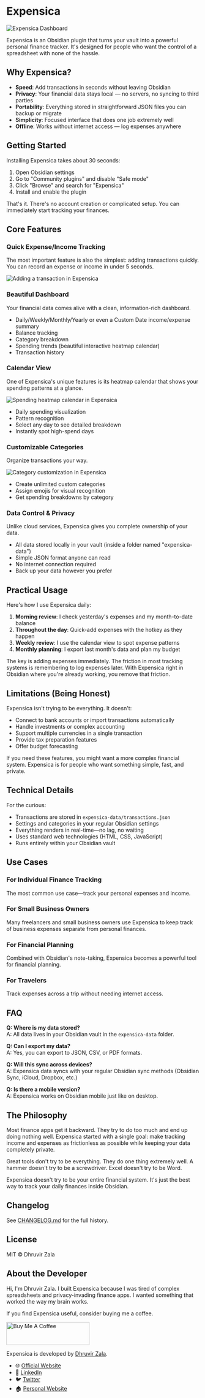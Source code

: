 # Expensica

![Expensica Dashboard](/assets/Expensica%20Dashboard.png)

Expensica is an Obsidian plugin that turns your vault into a powerful personal finance tracker. It's designed for people who want the control of a spreadsheet with none of the hassle.

## Why Expensica?

- **Speed**: Add transactions in seconds without leaving Obsidian
- **Privacy**: Your financial data stays local — no servers, no syncing to third parties
- **Portability**: Everything stored in straightforward JSON files you can backup or migrate
- **Simplicity**: Focused interface that does one job extremely well
- **Offline**: Works without internet access — log expenses anywhere

## Getting Started

Installing Expensica takes about 30 seconds:

1. Open Obsidian settings
2. Go to "Community plugins" and disable "Safe mode"
3. Click "Browse" and search for "Expensica"
4. Install and enable the plugin

That's it. There's no account creation or complicated setup. You can immediately start tracking your finances.

## Core Features

### Quick Expense/Income Tracking

The most important feature is also the simplest: adding transactions quickly. You can record an expense or income in under 5 seconds.

![Adding a transaction in Expensica](assets/Adding%20a%20transaction%20in%20Expensica.gif)

### Beautiful Dashboard

Your financial data comes alive with a clean, information-rich dashboard.

- Daily/Weekly/Monthly/Yearly or even a Custom Date income/expense summary
- Balance tracking
- Category breakdown
- Spending trends (beautiful interactive heatmap calendar)
- Transaction history

### Calendar View

One of Expensica's unique features is its heatmap calendar that shows your spending patterns at a glance.

![Spending heatmap calendar in Expensica](assets/Spending%20heatmap%20calendar%20in%20Expensica.gif)

- Daily spending visualization
- Pattern recognition
- Select any day to see detailed breakdown
- Instantly spot high-spend days

### Customizable Categories

Organize transactions your way.

![Category customization in Expensica](assets/Category%20customization%20in%20Expensica.png)

- Create unlimited custom categories
- Assign emojis for visual recognition
- Get spending breakdowns by category

### Data Control & Privacy

Unlike cloud services, Expensica gives you complete ownership of your data.

- All data stored locally in your vault (inside a folder named "expensica-data")
- Simple JSON format anyone can read
- No internet connection required
- Back up your data however you prefer

## Practical Usage

Here's how I use Expensica daily:

1. **Morning review**: I check yesterday's expenses and my month-to-date balance
2. **Throughout the day**: Quick-add expenses with the hotkey as they happen
3. **Weekly review**: I use the calendar view to spot expense patterns
4. **Monthly planning**: I export last month's data and plan my budget

The key is adding expenses immediately. The friction in most tracking systems is remembering to log expenses later. With Expensica right in Obsidian where you're already working, you remove that friction.

## Limitations (Being Honest)

Expensica isn't trying to be everything. It doesn't:

- Connect to bank accounts or import transactions automatically
- Handle investments or complex accounting
- Support multiple currencies in a single transaction
- Provide tax preparation features
- Offer budget forecasting

If you need these features, you might want a more complex financial system. Expensica is for people who want something simple, fast, and private.

## Technical Details

For the curious:

- Transactions are stored in `expensica-data/transactions.json`
- Settings and categories in your regular Obsidian settings
- Everything renders in real-time—no lag, no waiting
- Uses standard web technologies (HTML, CSS, JavaScript)
- Runs entirely within your Obsidian vault

## Use Cases

### For Individual Finance Tracking

The most common use case—track your personal expenses and income.

### For Small Business Owners

Many freelancers and small business owners use Expensica to keep track of business expenses separate from personal finances.

### For Financial Planning

Combined with Obsidian's note-taking, Expensica becomes a powerful tool for financial planning.

### For Travelers

Track expenses across a trip without needing internet access.

## FAQ

**Q: Where is my data stored?**  
A: All data lives in your Obsidian vault in the `expensica-data` folder.

**Q: Can I export my data?**  
A: Yes, you can export to JSON, CSV, or PDF formats.

**Q: Will this sync across devices?**  
A: Expensica data syncs with your regular Obsidian sync methods (Obsidian Sync, iCloud, Dropbox, etc.)

**Q: Is there a mobile version?**  
A: Expensica works on Obsidian mobile just like on desktop.

## The Philosophy

Most finance apps get it backward. They try to do too much and end up doing nothing well. Expensica started with a single goal: make tracking income and expenses as frictionless as possible while keeping your data completely private.

Great tools don't try to be everything. They do one thing extremely well. A hammer doesn't try to be a screwdriver. Excel doesn't try to be Word.

Expensica doesn't try to be your entire financial system. It's just the best way to track your daily finances inside Obsidian.

## Changelog

See [CHANGELOG.md](https://github.com/dhruvir-zala/obsidian-expensica/blob/main/CHANGELOG.md) for the full history.

## License

MIT © Dhruvir Zala

## About the Developer

Hi, I'm Dhruvir Zala. I built Expensica because I was tired of complex spreadsheets and privacy-invading finance apps. I wanted something that worked the way my brain works.

If you find Expensica useful, consider buying me a coffee.

<a href="https://www.buymeacoffee.com/dhruvir" target="_blank"><img src="https://cdn.buymeacoffee.com/buttons/v2/default-yellow.png" alt="Buy Me A Coffee" style="height: 60px !important;width: 217px !important;" ></a>

Expensica is developed by [Dhruvir Zala](https://dhruvirzala.com/).

- 🌐 [Official Website](https://expensica.com/)
- 💼 [LinkedIn](https://www.linkedin.com/in/dhruvir-zala/)
- 🐦 [Twitter](https://twitter.com/DhruvirZala)
- 🏠 [Personal Website](https://dhruvirzala.com/)